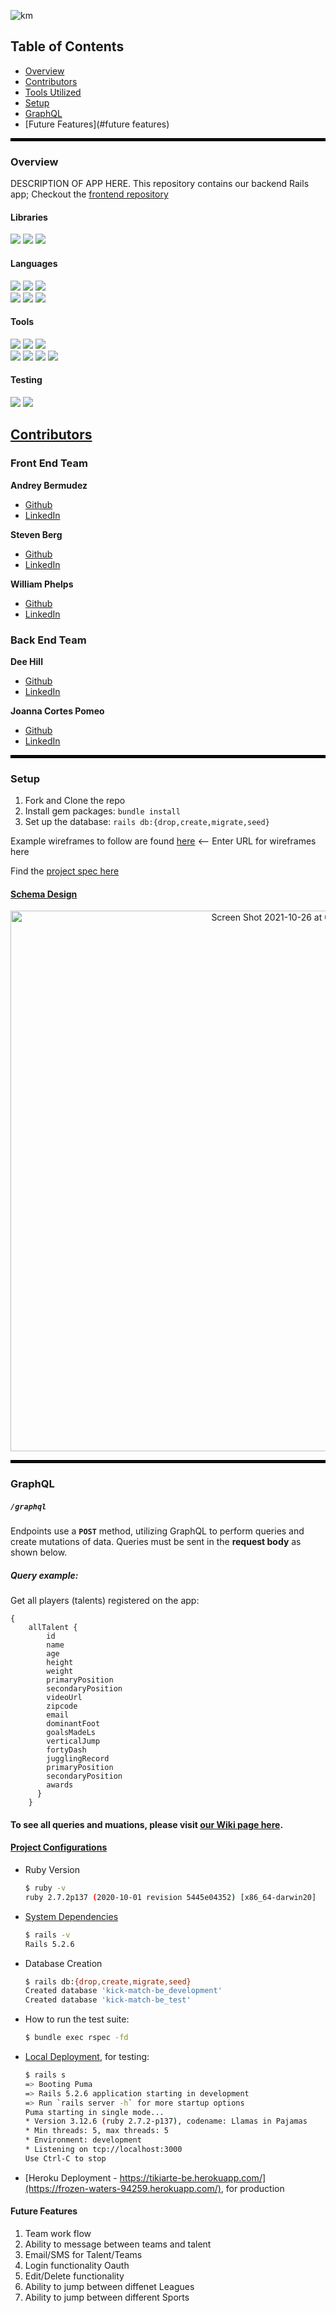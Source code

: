 ![km](https://user-images.githubusercontent.com/75275648/138989326-6a61f331-e94c-4f4a-a871-4c6177995348.png)

## Table of Contents

- [Overview](#overview)
- [Contributors](#contributors)
- [Tools Utilized](#framework)
- [Setup](#setup)
- [GraphQL](#graphql)
- [Future Features](#future features)

<hr style="border:2px solid black"> </hr>

### Overview

DESCRIPTION OF APP HERE.
This repository contains our backend Rails app; Checkout the [frontend repository](https://github.com/kick-match/kick-match-fe)


#### Libraries
<p>
  <img src="https://img.shields.io/badge/react-%2320232a.svg?style=for-the-badge&logo=react&logoColor=%2361DAFB" />
  <img src="https://img.shields.io/badge/Ruby%20On%20Rails-b81818.svg?&style=for-the-badge&logo=rubyonrails&logoColor=white" />
  <img src="https://img.shields.io/badge/-ApolloGraphQL-311C87?style=for-the-badge&logo=apollo-graphql" />
</p>

#### Languages
<p>
  <img src="https://img.shields.io/badge/javascript-%23323330.svg?style=for-the-badge&logo=javascript&logoColor=%23F7DF1E" />
  <img src="https://img.shields.io/badge/css3-%231572B6.svg?style=for-the-badge&logo=css3&logoColor=white" />
  <img src="https://img.shields.io/badge/html5-%23E34F26.svg?style=for-the-badge&logo=html5&logoColor=white" /><br />
  <img src="https://img.shields.io/badge/Ruby-CC0000.svg?&style=for-the-badge&logo=ruby&logoColor=white" />
  <img src="https://img.shields.io/badge/ActiveRecord-CC0000.svg?&style=for-the-badge&logo=rubyonrails&logoColor=white" />
  <img src="https://img.shields.io/badge/-GraphQL-E10098?style=for-the-badge&logo=graphql&logoColor=white" />
</p>

#### Tools
<p>
  <img src="https://img.shields.io/badge/Git-F05032.svg?&style=for-the-badge&logo=git&logoColor=white" />
  <img src="https://img.shields.io/badge/GitHub-181717.svg?&style=for-the-badge&logo=github&logoColor=white" />
  <img src="https://img.shields.io/badge/Postman-FF6E4F.svg?&style=for-the-badge&logo=postman&logoColor=white" />
  </br>
  <img src="https://img.shields.io/badge/Heroku-430098.svg?&style=for-the-badge&logo=heroku&logoColor=white" />
  <img src="https://img.shields.io/badge/PostgreSQL-4169E1.svg?&style=for-the-badge&logo=postgresql&logoColor=white" />
  <img src="https://img.shields.io/badge/CIRCLECI-%23161616.svg?style=for-the-badge&logo=circleci&logoColor=white" />
  <img src="https://img.shields.io/badge/travisci-%232B2F33.svg?style=for-the-badge&logo=travis&logoColor=white" />
</p>

#### Testing
<p>
<img src="https://img.shields.io/badge/-cypress-%23E5E5E5?style=for-the-badge&logo=cypress&logoColor=058a5e" />
<img src="https://img.shields.io/badge/rspec-b81818.svg?&style=for-the-badge&logo=rubygems&logoColor=white" />
</p>


## <ins>Contributors</ins>
### Front End Team
**Andrey Bermudez**
- [Github](https://github.com/Andrey-1992)
- [LinkedIn](https://www.linkedin.com/in/andrey-bermudez-83318220b/)

**Steven Berg**
- [Github](https://github.com/saberg1)
- [LinkedIn](https://www.linkedin.com/in/steven-berg-7b742455/)

**William Phelps**
- [Github](https://github.com/williamphelps13)
- [LinkedIn](https://www.linkedin.com/in/williamjphelps/)

### Back End Team
**Dee Hill**
- [Github](https://github.com/deebot10)
- [LinkedIn](www.linkedin.com/in/dee-hill)

**Joanna Cortes Pomeo**
- [Github](https://github.com/JoannaCoPo)
- [LinkedIn](https://www.linkedin.com/in/joanna-cortes-pomeo-6b1a3aba/)

<hr style="border:2px solid black"> </hr>

### Setup

1. Fork and Clone the repo
2. Install gem packages: `bundle install`
3. Set up the database: `rails db:{drop,create,migrate,seed}`

Example wireframes to follow are found [here](www.time.gov) <-- Enter URL for wireframes here

Find the [project spec here](https://mod4.turing.edu/projects/capstone/)

#### [Schema Design](https://dbdiagram.io)

<p align="center">
  <img width="865" alt="Screen Shot 2021-10-26 at 09 30 01" src="https://user-images.githubusercontent.com/57773546/139141287-7d8919a4-2576-4dc1-aa56-30ca3d458d93.png">
</p>

<hr style="border:2px solid black"> </hr>

### GraphQL

##### ```/graphql```
Endpoints use a __`POST`__ method, utilizing GraphQL to perform queries and create mutations of data. Queries must be sent in the __request body__ as shown below.

##### Query example:
Get all players (talents) registered on the app:
```
{
    allTalent {
        id
        name
        age
        height
        weight
        primaryPosition
        secondaryPosition
        videoUrl
        zipcode
        email
        dominantFoot
        goalsMadeLs
        verticalJump
        fortyDash
        jugglingRecord
        primaryPosition
        secondaryPosition
        awards
      }
    }
```

#### To see all queries and muations, please visit [our Wiki page here](https://github.com/kick-match/kick-match-be/wiki/GraphQL-Enpoint).

#### <ins>Project Configurations</ins>

* Ruby Version
    ```bash
    $ ruby -v
    ruby 2.7.2p137 (2020-10-01 revision 5445e04352) [x86_64-darwin20]
    ```

* [System Dependencies](https://github.com/Bhjones45/kick-match-be/blob/main/Gemfile)
    ```bash
    $ rails -v
    Rails 5.2.6
    ```

* Database Creation
    ```bash
    $ rails db:{drop,create,migrate,seed}
    Created database 'kick-match-be_development'
    Created database 'kick-match-be_test'
    ```

* How to run the test suite:
    ```bash
    $ bundle exec rspec -fd
    ```

* [Local Deployment](http://localhost:3000), for testing:
    ```bash
    $ rails s
  => Booting Puma
  => Rails 5.2.6 application starting in development
  => Run `rails server -h` for more startup options
  Puma starting in single mode...
  * Version 3.12.6 (ruby 2.7.2-p137), codename: Llamas in Pajamas
  * Min threads: 5, max threads: 5
  * Environment: development
  * Listening on tcp://localhost:3000
  Use Ctrl-C to stop
    ```

* [Heroku Deployment - https://tikiarte-be.herokuapp.com/](https://frozen-waters-94259.herokuapp.com/), for production

#### Future Features
1. Team work flow
2. Ability to message between teams and talent
3. Email/SMS for Talent/Teams 
4. Login functionality Oauth
5. Edit/Delete functionality
6. Ability to jump between diffenet Leagues
7. Ability to jump between different Sports
